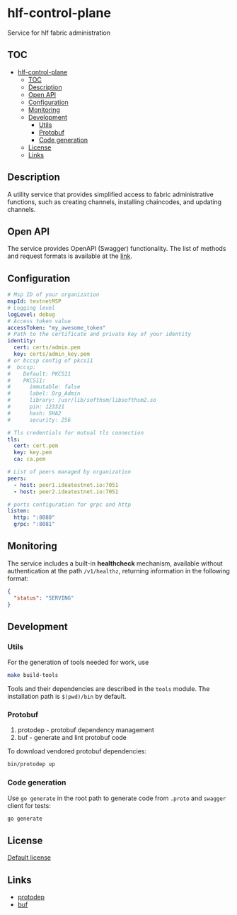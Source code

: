 # hlf-control-plane

Service for hlf fabric administration

## TOC

- [hlf-control-plane](#-hlf-control-plane)
  - [TOC](#-toc)
  - [Description](#-description)
  - [Open API](#-open-api)
  - [Configuration](#-configuration)
  - [Monitoring](#-monitoring)
  - [Development](#-development)
    - [Utils](#-utils)
    - [Protobuf](#-protobuf)
    - [Code generation](#-code-generation)
  - [License](#-license)
  - [Links](#-links)

## Description

A utility service that provides simplified access to fabric administrative functions, such as creating channels, installing chaincodes, and updating channels.

## Open API

The service provides OpenAPI (Swagger) functionality. The list of methods and request formats is available at the [link](proto/plane.swagger.json).

## Configuration

```yaml
# Msp ID of your organization
mspId: testnetMSP
# Logging level
logLevel: debug
# Access token value
accessToken: "my_awesome_token"
# Path to the certificate and private key of your identity
identity:
  cert: certs/admin.pem
  key: certs/admin_key.pem
# or bccsp config of pkcs11
#  bccsp:
#    Default: PKCS11
#    PKCS11:
#      immutable: false
#      label: Org_Admin
#      library: /usr/lib/softhsm/libsofthsm2.so
#      pin: 123321
#      hash: SHA2
#      security: 256

# Tls credentials for mutual tls connection
tls:
  cert: cert.pem
  key: key.pem
  ca: ca.pem

# List of peers managed by organization
peers:
  - host: peer1.ideatestnet.io:7051
  - host: peer2.ideatestnet.io:7051

# ports configuration for grpc and http
listen:
  http: ":8080"
  grpc: ":8081"
```

## Monitoring

The service includes a built-in **healthcheck** mechanism, available without authentication at the path `/v1/healthz`, returning information in the following format:

```json
{
  "status": "SERVING"
}
```

## Development

### Utils

For the generation of tools needed for work, use

```bash
make build-tools
```

Tools and their dependencies are described in the `tools` module. The installation path is `$(pwd)/bin` by default.

### Protobuf

1. protodep - protobuf dependency management
2. buf - generate and lint protobuf code

To download vendored protobuf dependencies:

```bash
bin/protodep up
```

### Code generation

Use `go generate` in the root path to generate code from `.proto` and `swagger` client for tests:

```bash
go generate
```

## License

[Default license](LICENSE)

## Links

- [protodep](https://github.com/stormcat24/protodep)
- [buf](https://buf.build)
